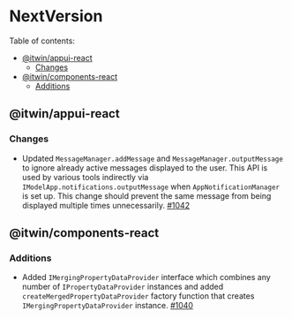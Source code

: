 # NextVersion <!-- omit from toc -->

Table of contents:

- [@itwin/appui-react](#itwinappui-react)
  - [Changes](#changes)
- [@itwin/components-react](#itwincomponents-react)
  - [Additions](#additions)

## @itwin/appui-react

### Changes

- Updated `MessageManager.addMessage` and `MessageManager.outputMessage` to ignore already active messages displayed to the user. This API is used by various tools indirectly via `IModelApp.notifications.outputMessage` when `AppNotificationManager` is set up. This change should prevent the same message from being displayed multiple times unnecessarily. [#1042](https://github.com/iTwin/appui/pull/1042)

## @itwin/components-react

### Additions

- Added `IMergingPropertyDataProvider` interface which combines any number of `IPropertyDataProvider` instances and added `createMergedPropertyDataProvider` factory function that creates `IMergingPropertyDataProvider` instance. [#1040](https://github.com/iTwin/appui/pull/1040)
